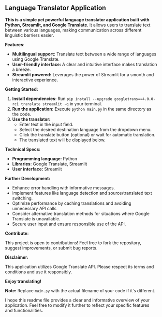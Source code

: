 ## Language Translator Application

**This is a simple yet powerful language translator application built with Python, Streamlit, and Google Translate.** It allows users to translate text between various languages, making communication across different linguistic barriers easier.

**Features:**

* **Multilingual support:** Translate text between a wide range of languages using Google Translate.
* **User-friendly interface:** A clear and intuitive interface makes translation a breeze.
* **Streamlit powered:** Leverages the power of Streamlit for a smooth and interactive experience.

**Getting Started:**

1. **Install dependencies:** Run `pip install --upgrade googletrans==4.0.0-rc1 translate streamlit -q` in your terminal.
2. **Run the application:** Execute `python main.py` in the same directory as the code.
3. **Use the translator:**
    * Enter text in the input field.
    * Select the desired destination language from the dropdown menu.
    * Click the translate button (optional) or wait for automatic translation.
    * The translated text will be displayed below.

**Technical Specs:**

* **Programming language:** Python
* **Libraries:** Google Translate, Streamlit
* **User interface:** Streamlit

**Further Development:**

* Enhance error handling with informative messages.
* Implement features like language detection and source/translated text switching.
* Optimize performance by caching translations and avoiding unnecessary API calls.
* Consider alternative translation methods for situations where Google Translate is unavailable.
* Secure user input and ensure responsible use of the API.

**Contribute:**

This project is open to contributions! Feel free to fork the repository, suggest improvements, or submit bug reports.

**Disclaimer:**

This application utilizes Google Translate API. Please respect its terms and conditions and use it responsibly.

**Enjoy translating!**

**Note:** Replace `main.py` with the actual filename of your code if it's different.

I hope this readme file provides a clear and informative overview of your application. Feel free to modify it further to reflect your specific features and functionalities.
